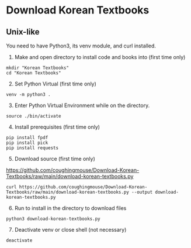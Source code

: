# Download Korean Textbooks

## Unix-like

You need to have Python3, its venv module, and curl installed.

1. Make and open directory to install code and books into (first time only)
```
mkdir "Korean Textbooks"
cd "Korean Textbooks"
```

2. Set Python Virtual  (first time only)

```
venv -m python3 .
```

3. Enter Python Virtual Environment while on the directory.

```
source ./bin/activate
```

4. Install prerequisites (first time only)

```
pip install fpdf
pip install pick
pip install requests
```

5. Download source (first time only)

https://github.com/coughingmouse/Download-Korean-Textbooks/raw/main/download-korean-textbooks.py

```
curl https://github.com/coughingmouse/Download-Korean-Textbooks/raw/main/download-korean-textbooks.py --output download-korean-textbooks.py
```

6. Run to install in the directory to download files


```
python3 download-korean-textbooks.py
```

7. Deactivate venv or close shell (not necessary)

```
deactivate
```
